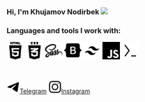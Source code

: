 

### Hi, I'm Khujamov Nodirbek <img src="https://media.giphy.com/media/hvRJCLFzcasrR4ia7z/giphy.gif" width="3%">


### Languages and tools I work with:
<code><img src="./Svg/html5-01-svgrepo-com.svg" width="40px" alt=""></code>
<code><img src="./Svg/css3-01-svgrepo-com.svg" width="40px"  alt=""></code>
<code><img src="./Svg/sass-svgrepo-com (1).svg" width="40px"  alt=""></code>
<code><img src="./Svg/bootstrap-fill-svgrepo-com.svg" width="40px"  alt=""></code>
<code><img src="./Svg/tailwind-css-svgrepo-com.svg" width="40px"  alt=""></code>
<code><img src="./Svg/javascript-155-svgrepo-com.svg" width="40px"  alt=""></code>
<img src="./Svg/termux-svgrepo-com.svg" width="40px"  alt="">



</code>
<br />


[<code><img src="./Svg/telegram-svgrepo-com.svg" width="30px"  alt=""></code>Telegram](https://t.me/khujamovdev)
[<code><img src="./Svg/instagram-svgrepo-com.svg" width="30px"  alt=""></code>Instagram](https://instagram.com/@khujamov_codes)
